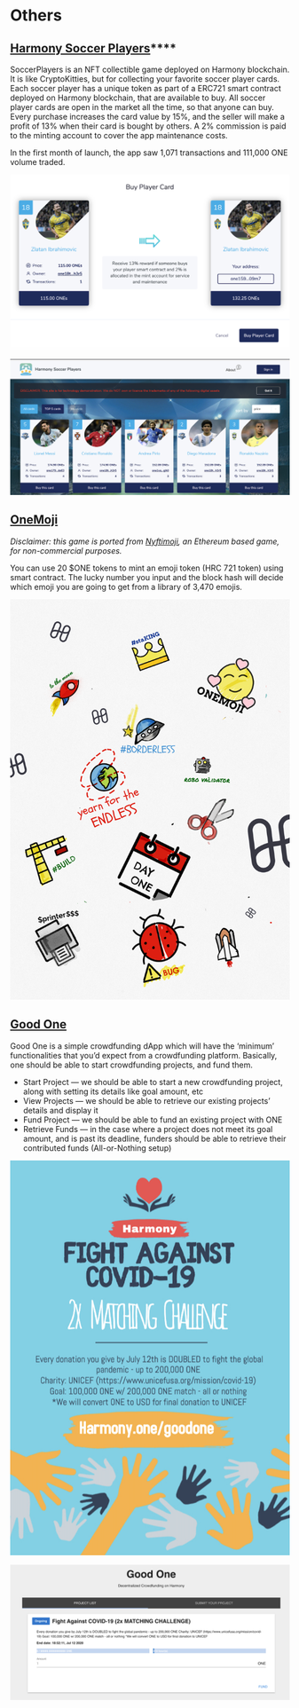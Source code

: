 # Others

## [**Harmony Soccer Players**](https://soccerplayers.demo.harmony.one/)****

SoccerPlayers is an NFT collectible game deployed on Harmony blockchain. It is like CryptoKitties, but for collecting your favorite soccer player cards. Each soccer player has a unique token as part of a ERC721 smart contract deployed on Harmony blockchain, that are available to buy. All soccer player cards are open in the market all the time, so that anyone can buy. Every purchase increases the card value by 15%, and the seller will make a profit of 13% when their card is bought by others. A 2% commission is paid to the minting account to cover the app maintenance costs.&#x20;

In the first month of launch, the app saw 1,071 transactions and 111,000 ONE volume traded.

![](<../../.gitbook/assets/harmony soccer 1.png>)

![](<../../.gitbook/assets/harmony soccer 2.png>)

## [OneMoji](https://peekpi.github.io/onemoji/dist/)

_Disclaimer: this game is ported from_ [_Nyftimoji_](https://niftymoji.com/)_, an Ethereum based game, for non-commercial purposes._‌

You can use 20 $ONE tokens to mint an emoji token (HRC 721 token) using smart contract. The lucky number you input and the block hash will decide which emoji you are going to get from a library of 3,470 emojis.

![](<../../.gitbook/assets/onemoji-2 (1).png>)

## [Good One](http://crowdfunding.s3-website-us-west-1.amazonaws.com/)&#x20;

Good One is a simple crowdfunding dApp which will have the ‘minimum’ functionalities that you’d expect from a crowdfunding platform. Basically, one should be able to start crowdfunding projects, and fund them.

* Start Project — we should be able to start a new crowdfunding project, along with setting its details like goal amount, etc
* View Projects — we should be able to retrieve our existing projects’ details and display it
* Fund Project — we should be able to fund an existing project with ONE
* Retrieve Funds — in the case where a project does not meet its goal amount, and is past its deadline, funders should be able to retrieve their contributed funds (All-or-Nothing setup)

![](<../../.gitbook/assets/image (309) (2) (1) (1) (2).png>)

![](<../../.gitbook/assets/image (304) (3) (3) (3) (1) (1) (2).png>)

